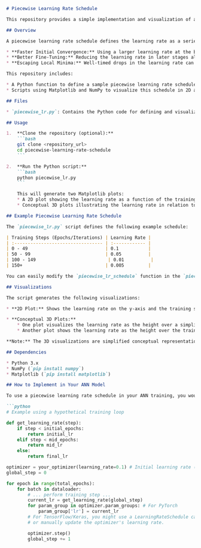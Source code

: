```markdown
# Piecewise Learning Rate Schedule

This repository provides a simple implementation and visualization of a piecewise learning rate schedule, commonly used in training Artificial Neural Networks (ANNs).

## Overview

A piecewise learning rate schedule defines the learning rate as a series of constant values over specific intervals (e.g., epochs or iterations) during the training process. The learning rate changes abruptly at the boundaries of these intervals. This strategy can be beneficial for:

* **Faster Initial Convergence:** Using a larger learning rate at the beginning can help the optimization process quickly explore the parameter space.
* **Better Fine-Tuning:** Reducing the learning rate in later stages allows for more precise convergence to a local minimum and can prevent overshooting.
* **Escaping Local Minima:** Well-timed drops in the learning rate can sometimes help the optimizer escape shallow local minima.

This repository includes:

* A Python function to define a sample piecewise learning rate schedule.
* Scripts using Matplotlib and NumPy to visualize this schedule in 2D and conceptually in 3D.

## Files

* `piecewise_lr.py`: Contains the Python code for defining and visualizing the piecewise learning rate schedule.

## Usage

1.  **Clone the repository (optional):**
    ```bash
    git clone <repository_url>
    cd piecewise-learning-rate-schedule
    ```

2.  **Run the Python script:**
    ```bash
    python piecewise_lr.py
    ```

    This will generate two Matplotlib plots:
    * A 2D plot showing the learning rate as a function of the training step.
    * Conceptual 3D plots illustrating the learning rate in relation to the training step and a simplified parameter space.

## Example Piecewise Learning Rate Schedule

The `piecewise_lr.py` script defines the following example schedule:

| Training Steps (Epochs/Iterations) | Learning Rate |
| :--------------------------------- | :------------ |
| 0 - 49                             | 0.1           |
| 50 - 99                            | 0.05          |
| 100 - 149                           | 0.01          |
| 150+                               | 0.005         |

You can easily modify the `piecewise_lr_schedule` function in the `piecewise_lr.py` file to implement your own custom schedule.

## Visualizations

The script generates the following visualizations:

* **2D Plot:** Shows the learning rate on the y-axis and the training step (epochs or iterations) on the x-axis. The piecewise constant nature of the schedule is clearly visible as a step function.

* **Conceptual 3D Plots:**
    * One plot visualizes the learning rate as the height over a simplified 2D parameter space, conceptually showing how different learning rates might be applied in different regions of the parameter space.
    * Another plot shows the learning rate as the height over the training steps, providing a 3D perspective of the 2D step function.

**Note:** The 3D visualizations are simplified conceptual representations, as the actual parameter space of a neural network is typically much higher dimensional.

## Dependencies

* Python 3.x
* NumPy (`pip install numpy`)
* Matplotlib (`pip install matplotlib`)

## How to Implement in Your ANN Model

To use a piecewise learning rate schedule in your ANN training, you would typically integrate it into your training loop using a deep learning framework like TensorFlow, PyTorch, or Keras. Here's a general idea of how you might implement it:

```python
# Example using a hypothetical training loop

def get_learning_rate(step):
    if step < initial_epochs:
        return initial_lr
    elif step < mid_epochs:
        return mid_lr
    else:
        return final_lr

optimizer = your_optimizer(learning_rate=0.1) # Initial learning rate (can be a placeholder)
global_step = 0

for epoch in range(total_epochs):
    for batch in dataloader:
        # ... perform training step ...
        current_lr = get_learning_rate(global_step)
        for param_group in optimizer.param_groups: # For PyTorch
            param_group['lr'] = current_lr
        # For TensorFlow/Keras, you might use a LearningRateSchedule callback
        # or manually update the optimizer's learning rate.

        optimizer.step()
        global_step += 1
